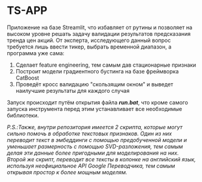# TS-APP

Приложение на базе Streamlit, что избавляет от рутины и позволяет на высоком уровне решать задачу валидации результатов предсказания тренда цен акций. От эксперта, исследующего данный вопрос требуется лишь ввести тикер, выбрать временной диапазон, а программа уже сама:

1) Cделает feature engineering, тем самым дав стационарные признаки
2) Построит модели градиентного бустинга на базе фреймворка CatBoost
3) Проведёт кросс валидацию "скользящим окном" и выведет наилучшие результаты для каждого случая

Запуск происходит путём открытия файла ***run.bat***, что кроме самого запуска инструмента перед этим устанавливает все необходимые библиотеки.

*P.S.:Также, внутри репозитория имеется 2 скрипта, которые могут сильно помочь в обработке текстовых признаков. Один из них переводит текст в эмбеддинги с помощью предобученной модели и уменьшает размерность с помощью SVD-разложения, тем самым делая эти данные более пригодными для моделирования на них. Второй же скрипт, переводит все тексты в колонке на английский язык, используя неофициальное API Google Переводчика, тем самым открывая простор к более мощным моделям.*



